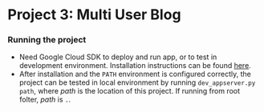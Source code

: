 # Project 3: Multi User Blog

### Running the project

* Need Google Cloud SDK to deploy and run app, or to test in development
environment. Installation instructions can be found [here][1].
* After installation and the `PATH` environment is configured correctly, the
project can be tested in local environment by running `dev_appserver.py path`,
where _path_ is the location of this project. If running from root folter,
_path_ is `.`.

[1]: https://cloud.google.com/sdk/downloads
